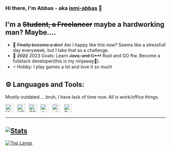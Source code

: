 ### Hi there, I'm Abbas - aka [ismi-abbas][twitter] 👋

## I'm a ~~Student, a Freelancer~~ maybe a hardworking man? Maybe....

- 🌱 ~~Finally become a dev!~~ Am I happy like this now? Seems like a stressfull day everyweek, but I take that as a challenge.
- 🥅 ~~2022~~ 2023 Goals: Learn ~~Java, and C++!~~ Rust and GO ftw. Become a fullstack developer(this is my ninjaway🥷).
- ⚡ Hobby: I play games a lot and love it so much

## ⚙️ Languages and Tools:
Mostly outdated.....bruh, I have lack of time now. All is work/office things.

<a name="learning-now"></a>

[<img src="https://img.shields.io/badge/VS%20Code-282C34?logo=visual-studio-code&logoColor=007ACC" alt="Visual Studio Code logo" title="Visual Studio Code" height="25" />][tech_tools_anchor]
&nbsp;
[<img src="https://img.shields.io/badge/HTML5-282C34?logo=html5&logoColor=E34F26" alt="HTML5 logo" title="HTML5" height="25" />][tech_tools_anchor]
&nbsp;
[<img src="https://img.shields.io/badge/CSS3-282C34?logo=css3&logoColor=1572B6" alt="CSS3 logo" title="CSS3" height="25" />][tech_tools_anchor]
&nbsp;
[<img src="https://img.shields.io/badge/JavaScript-282C34?logo=javascript&logoColor=F7DF1E" alt="JavaScript logo" title="JavaScript" height="25" />][tech_tools_anchor]
&nbsp;
[<img src="https://img.shields.io/badge/git-282C34?logo=git&logoColor=F05032" alt="git logo" title="git" height="25" />][tech_tools_anchor]
&nbsp;
[<img src="https://img.shields.io/badge/ReactJs-282C34?logo=react&logoColor=61DAFB" alt="React Native logo" title="React" height="25" />][tech_tools_anchor]

<a name="learning-next"></a>

---
[![Stats](https://github-readme-stats.vercel.app/api?username=ismi-abbas)](https://github.com/ismi-abbas?tab=repositories)
---
[![Top Langs](https://github-readme-stats.vercel.app/api/top-langs/?username=ismi-abbas&langs_count=8)](https://github.com/ismi-abbas?tab=repositories)

[twitter]: https://twitter.com/ismi_abbas
[instagram]: https://www.instagram.com/ismiabbas
[linkedin]: https://www.linkedin.com/in/ismi-abbas/
[tech_tools_anchor]: #bonjour--
[learning_now_anchor]: #learning-now
[learning_next_anchor]: #learning-next

